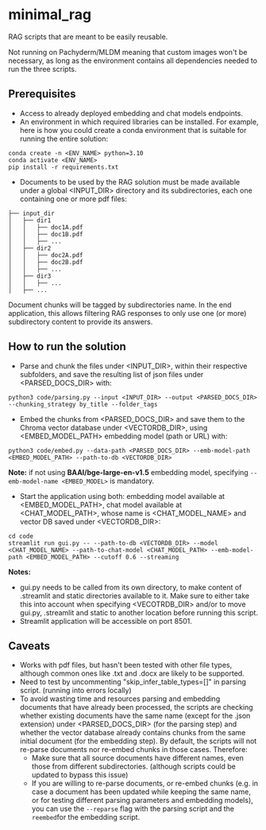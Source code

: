 # minimal_rag

RAG scripts that are meant to be easily reusable. 

Not running on Pachyderm/MLDM meaning that custom images won't be necessary, as long as the environment contains all dependencies needed to run the three scripts.

## Prerequisites

* Access to already deployed embedding and chat models endpoints.
* An environment in which required libraries can be installed. For example, here is how you could create a conda environment that is suitable for running the entire solution:
```
conda create -n <ENV_NAME> python=3.10
conda activate <ENV_NAME>
pip install -r requirements.txt
```
* Documents to be used by the RAG solution must be made available under a global <INPUT_DIR> directory and its subdirectories, each one containing one or more pdf files:
```
├── input_dir
│   ├── dir1
│   │   ├── doc1A.pdf
│   │   ├── doc1B.pdf
│   │   ├── ...
│   ├── dir2
│   │   ├── doc2A.pdf
│   │   ├── doc2B.pdf
│   │   ├── ...
│   ├── dir3
│   │   ├── ...
│   ├── ...
```
Document chunks will be tagged by subdirectories name. In the end application, this allows filtering RAG responses to only use one (or more) subdirectory content to provide its answers.

## How to run the solution

* Parse and chunk the files under <INPUT_DIR>, within their respective subfolders, and save the resulting list of json files under <PARSED_DOCS_DIR> with:
```
python3 code/parsing.py --input <INPUT_DIR> --output <PARSED_DOCS_DIR> --chunking_strategy by_title --folder_tags
```
* Embed the chunks from <PARSED_DOCS_DIR> and save them to the Chroma vector database under <VECTORDB_DIR>, using <EMBED_MODEL_PATH> embedding model (path or URL) with:
```
python3 code/embed.py --data-path <PARSED_DOCS_DIR> --emb-model-path <EMBED_MODEL_PATH> --path-to-db <VECTORDB_DIR>
```
**Note:** if not using **BAAI/bge-large-en-v1.5** embedding model, specifying `--emb-model-name <EMBED_MODEL>` is mandatory.
* Start the application using both: embedding model available at <EMBED_MODEL_PATH>, chat model available at <CHAT_MODEL_PATH>, whose name is <CHAT_MODEL_NAME> and vector DB saved under <VECTORDB_DIR>:
```
cd code
streamlit run gui.py -- --path-to-db <VECTORDB_DIR> --model <CHAT_MODEL_NAME> --path-to-chat-model <CHAT_MODEL_PATH> --emb-model-path <EMBED_MODEL_PATH> --cutoff 0.6 --streaming
```
**Notes:** 
* gui.py needs to be called from its own directory, to make content of .streamlit and static directories available to it. Make sure to either take this into account when specifying <VECOTRDB_DIR> and/or to move gui.py, .streamlit and static to another location before running this script.
* Streamlit application will be accessible on port 8501.
## Caveats
* Works with pdf files, but hasn't been tested with other file types, although common ones like .txt and .docx are likely to be supported.
* Need to test by uncommenting "skip_infer_table_types=[]" in parsing script. (running into errors locally)
* To avoid wasting time and resources parsing and embedding documents that have already been processed, the scripts are checking whether existing documents have the same name (except for the .json extension) under <PARSED_DOCS_DIR> (for the parsing step) and whether the vector database already contains chunks from the same initial document (for the embedding step). By default, the scripts will not re-parse documents nor re-embed chunks in those cases. Therefore:
  * Make sure that all source documents have different names, even those from different subdirectories. (although scripts could be updated to bypass this issue)
  * If you are willing to re-parse documents, or re-embed chunks (e.g. in case a document has been updated while keeping the same name, or for testing different parsing parameters and embedding models), you can use the `--reparse` flag with the parsing script and the `reembed`for the embedding script.
